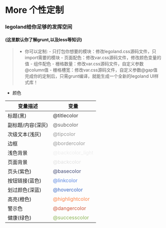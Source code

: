 # More 个性定制
### legoland给你足够的发挥空间  
#### (这里默认你了解grunt,以及less等知识) 

> - 你可以定制:
        - 只打包你想要的模块：修改legoland.css源码文件，只import需要的模块
        - 页面配色：修改var.css源码文件，修改颜色变量的值
        - 组件配色 
        - 栅格数量：修改var.css源码文件，自定义参数@column值
        - 栅格槽宽：修改var.css源码文件，自定义参数@gap值
    完成你的定制后，只需grunt编译，就能生成一个全新的legoland UI样式库！

- 颜色 

|变量描述          |变量                                        | 
|------------------|--------------------------------------------| 
|标题(黑)          |<font color=#333>@titlecolor</font>         | 
|副标题/内容(深灰) |<font color=#666>@subcolor </font>          | 
|次级文本(浅灰)    |<font color=#999>@tipcolor </font>          | 
|边框              |<font color=#999>@bordercolor</font>        | 
|浅色背景          |<font color=#ededed>@backcolor_light</font> | 
|页面背景          |<font color=#e1e1e1>@backcolor</font>       |  
|页头(紫色)        |<font color=#464e78>@basecolor</font>       |    
|按钮链接(蓝色)    |<font color=#5986e1>@linkcolor</font>       |    
|划过颜色(深蓝)    |<font color=#3e6bc5>@hovercolor</font>      |    
|高亮(橙色)        |<font color=#ff8447>@highlightcolor</font>  |    
|警示色            |<font color=#d05538>@dangercolor</font>     |    
|健康(绿色)        |<font color=#8bb455>@successcolor</font>    |

  
 
